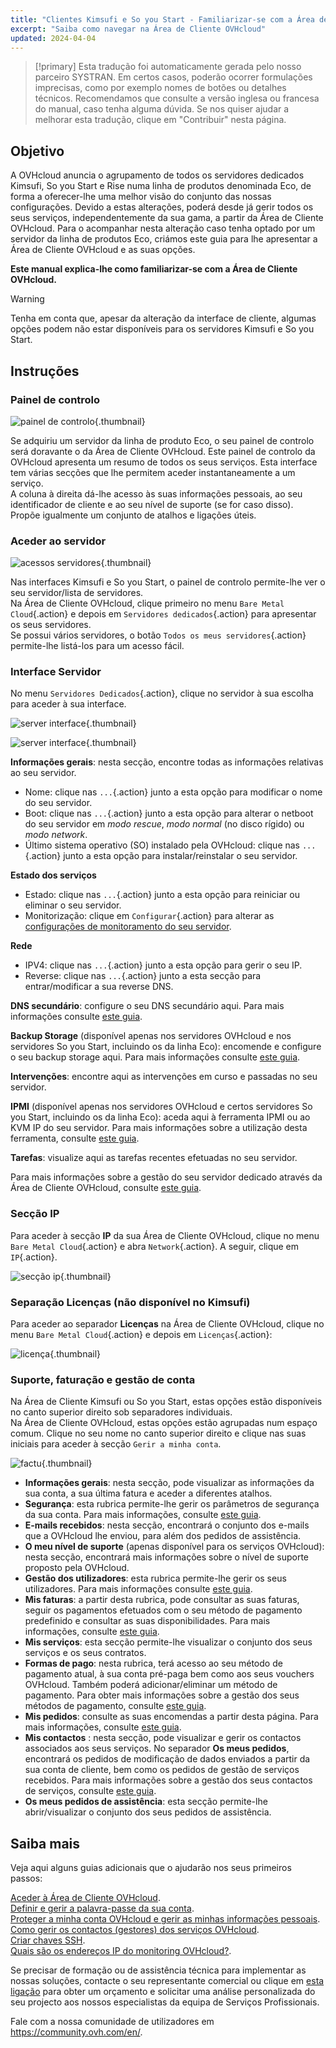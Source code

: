 ```yaml
---
title: "Clientes Kimsufi e So you Start - Familiarizar-se com a Área de Cliente OVHcloud"
excerpt: "Saiba como navegar na Área de Cliente OVHcloud"
updated: 2024-04-04
---
```


> [!primary]
> Esta tradução foi automaticamente gerada pelo nosso parceiro SYSTRAN. Em certos casos, poderão ocorrer formulações imprecisas, como por exemplo nomes de botões ou detalhes técnicos. Recomendamos que consulte a versão inglesa ou francesa do manual, caso tenha alguma dúvida. Se nos quiser ajudar a melhorar esta tradução, clique em "Contribuir" nesta página.
>

## Objetivo

A OVHcloud anuncia o agrupamento de todos os servidores dedicados Kimsufi, So you Start e Rise numa linha de produtos denominada Eco, de forma a oferecer-lhe uma melhor visão do conjunto das nossas configurações. Devido a estas alterações, poderá desde já gerir todos os seus serviços, independentemente da sua gama, a partir da Área de Cliente OVHcloud. Para o acompanhar nesta alteração caso tenha optado por um servidor da linha de produtos Eco, criámos este guia para lhe apresentar a Área de Cliente OVHcloud e as suas opções.

**Este manual explica-lhe como familiarizar-se com a Área de Cliente OVHcloud.**

> [!warning]
> Tenha em conta que, apesar da alteração da interface de cliente, algumas opções podem não estar disponíveis para os servidores Kimsufi e So you Start.
>

## Instruções

### Painel de controlo

![painel de controlo](OVHclouddashboard.png){.thumbnail}

Se adquiriu um servidor da linha de produto Eco, o seu painel de controlo será doravante o da Área de Cliente OVHcloud. Este painel de controlo da OVHcloud apresenta um resumo de todos os seus serviços. Esta interface tem várias secções que lhe permitem aceder instantaneamente a um serviço.<br>
A coluna à direita dá-lhe acesso às suas informações pessoais, ao seu identificador de cliente e ao seu nível de suporte (se for caso disso).<br>
Propõe igualmente um conjunto de atalhos e ligações úteis.

### Aceder ao servidor

![acessos servidores](listserversOVHcloud.png){.thumbnail}

Nas interfaces Kimsufi e So you Start, o painel de controlo permite-lhe ver o seu servidor/lista de servidores.<br>
Na Área de Cliente OVHcloud, clique primeiro no menu `Bare Metal Cloud`{.action} e depois em `Servidores dedicados`{.action} para apresentar os seus servidores.<br>
Se possui vários servidores, o botão `Todos os meus servidores`{.action} permite-lhe listá-los para um acesso fácil.

### Interface Servidor

No menu `Servidores Dedicados`{.action}, clique no servidor à sua escolha para aceder à sua interface.

![server interface](serverinterface01.png){.thumbnail}

![server interface](serverinterface02.png){.thumbnail}

**Informações gerais**: nesta secção, encontre todas as informações relativas ao seu servidor.

- Nome: clique nas `...`{.action} junto a esta opção para modificar o nome do seu servidor.
- Boot: clique nas `...`{.action} junto a esta opção para alterar o netboot do seu servidor em *modo rescue*, *modo normal* (no disco rígido) ou *modo network*.
- Último sistema operativo (SO) instalado pela OVHcloud: clique nas `...`{.action} junto a esta opção para instalar/reinstalar o seu servidor.

**Estado dos serviços**

- Estado: clique nas `...`{.action} junto a esta opção para reiniciar ou eliminar o seu servidor.
- Monitorização: clique em `Configurar`{.action} para alterar as [configurações de monitoramento do seu servidor](getting-started-with-dedicated-server#monitoring-server.).

**Rede**

- IPV4: clique nas `...`{.action} junto a esta opção para gerir o seu IP.
- Reverse: clique nas `...`{.action} junto a esta secção para entrar/modificar a sua reverse DNS.

**DNS secundário**: configure o seu DNS secundário aqui. Para mais informações consulte [este guia](adding-secondary-dns-on-dedicated-server1.).

**Backup Storage** (disponível apenas nos servidores OVHcloud e nos servidores So you Start, incluindo os da linha Eco): encomende e configure o seu backup storage aqui. Para mais informações consulte [este guia](services_backup_storage1.).

**Intervenções**: encontre aqui as intervenções em curso e passadas no seu servidor.

**IPMI** (disponível apenas nos servidores OVHcloud e certos servidores So you Start, incluindo os da linha Eco): aceda aqui à ferramenta IPMI ou ao KVM IP do seu servidor. Para mais informações sobre a utilização desta ferramenta, consulte [este guia](using_ipmi_on_dedicated_servers1.).

**Tarefas**: visualize aqui as tarefas recentes efetuadas no seu servidor.

Para mais informações sobre a gestão do seu servidor dedicado através da Área de Cliente OVHcloud, consulte [este guia](getting-started-with-dedicated-server1.).

### Secção IP

Para aceder à secção **IP** da sua Área de Cliente OVHcloud, clique no menu `Bare Metal Cloud`{.action} e abra `Network`{.action}. A seguir, clique em `IP`{.action}.

![secção ip](manageIP2023.png){.thumbnail}

### Separação Licenças (não disponível no Kimsufi)

Para aceder ao separador **Licenças** na Área de Cliente OVHcloud, clique no menu `Bare Metal Cloud`{.action} e depois em `Licenças`{.action}:

![licença](managelicencesOVHcloud.png){.thumbnail}

### Suporte, faturação e gestão de conta

Na Área de Cliente Kimsufi ou So you Start, estas opções estão disponíveis no canto superior direito sob separadores individuais.<br>
Na Área de Cliente OVHcloud, estas opções estão agrupadas num espaço comum. Clique no seu nome no canto superior direito e clique nas suas iniciais para aceder à secção `Gerir a minha conta`.

![factu](accountOVHcloud.png){.thumbnail}

- **Informações gerais**: nesta secção, pode visualizar as informações da sua conta, a sua última fatura e aceder a diferentes atalhos.
- **Segurança**: esta rubrica permite-lhe gerir os parâmetros de segurança da sua conta. Para mais informações, consulte [este guia](all_about_username1.).
- **E-mails recebidos**: nesta secção, encontrará o conjunto dos e-mails que a OVHcloud lhe enviou, para além dos pedidos de assistência.
- **O meu nível de suporte** (apenas disponível para os serviços OVHcloud): nesta secção, encontrará mais informações sobre o nível de suporte proposto pela OVHcloud.
- **Gestão dos utilizadores**: esta rubrica permite-lhe gerir os seus utilizadores. Para mais informações consulte [este guia](ovhcloud-users-management1.).
- **Mis faturas**: a partir desta rubrica, pode consultar as suas faturas, seguir os pagamentos efetuados com o seu método de pagamento predefinido e consultar as suas disponibilidades. Para mais informações, consulte [este guia](invoice_management1.).
- **Mis serviços**: esta secção permite-lhe visualizar o conjunto dos seus serviços e os seus contratos.
- **Formas de pago**: nesta rubrica, terá acesso ao seu método de pagamento atual, à sua conta pré-paga bem como aos seus vouchers OVHcloud. Também poderá adicionar/eliminar um método de pagamento. Para obter mais informações sobre a gestão dos seus métodos de pagamento, consulte [este guia](manage-payment-methods1.).
- **Mis pedidos**: consulte as suas encomendas a partir desta página. Para mais informações, consulte [este guia](managing_ovh_orders1.).
- **Mis contactos** : nesta secção, pode visualizar e gerir os contactos associados aos seus serviços. No separador **Os meus pedidos**, encontrará os pedidos de modificação de dados enviados a partir da sua conta de cliente, bem como os pedidos de gestão de serviços recebidos. Para mais informações sobre a gestão dos seus contactos de serviços, consulte [este guia](managing_contacts1.).
- **Os meus pedidos de assistência**: esta secção permite-lhe abrir/visualizar o conjunto dos seus pedidos de assistência.

## Saiba mais

Veja aqui alguns guias adicionais que o ajudarão nos seus primeiros passos:

[Aceder à Área de Cliente OVHcloud](ovhcloud-account-login1.).<br>
[Definir e gerir a palavra-passe da sua conta](manage-ovh-password1.).<br>
[Proteger a minha conta OVHcloud e gerir as minhas informações pessoais](all_about_username1.).<br>
[Como gerir os contactos (gestores) dos serviços OVHcloud](managing_contacts1.).<br>
[Criar chaves SSH](creating-ssh-keys-dedicated1.).<br>
[Quais são os endereços IP do monitoring OVHcloud?](network_ip_monitoring1.).

Se precisar de formação ou de assistência técnica para implementar as nossas soluções, contacte o seu representante comercial ou clique em [esta ligação](https://www.ovhcloud.com/pt/professional-services/) para obter um orçamento e solicitar uma análise personalizada do seu projecto aos nossos especialistas da equipa de Serviços Profissionais.

Fale com a nossa comunidade de utilizadores em <https://community.ovh.com/en/>.
